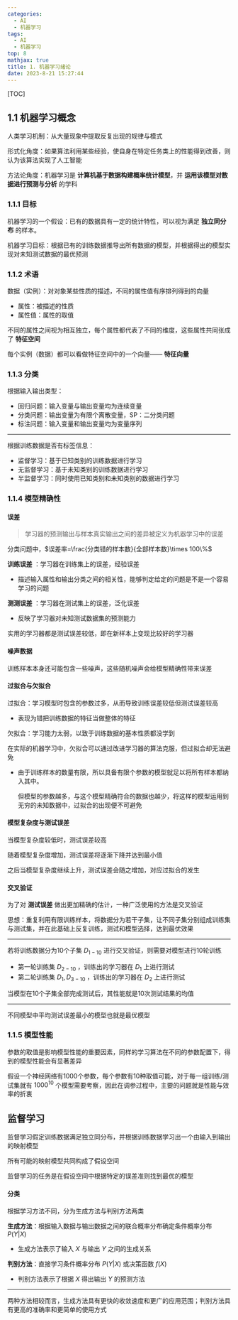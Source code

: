 ```yaml
---
categories:
  - AI
  - 机器学习
tags:
  - AI
  - 机器学习
top: 8
mathjax: true
title: 1. 机器学习绪论
date: 2023-8-21 15:27:44
---
```


[TOC]

<!--more-->

## 1.1 机器学习概念

人类学习机制：从大量现象中提取反复出现的规律与模式

形式化角度：如果算法利用某些经验，使自身在特定任务类上的性能得到改善，则认为该算法实现了人工智能

方法论角度：机器学习是 **计算机基于数据构建概率统计模型**，并 **运用该模型对数据进行预测与分析** 的学科

### 1.1.1  目标

机器学习的一个假设：已有的数据具有一定的统计特性，可以视为满足 **独立同分布** 的样本。

机器学习目标：根据已有的训练数据推导出所有数据的模型，并根据得出的模型实现对未知测试数据的最优预测

### 1.1.2 术语

数据（实例）：对对象某些性质的描述，不同的属性值有序排列得到的向量

- 属性：被描述的性质
- 属性值：属性的取值

不同的属性之间视为相互独立，每个属性都代表了不同的维度，这些属性共同张成了 **特征空间**

每个实例（数据）都可以看做特征空间中的一个向量—— **特征向量**

### 1.1.3 分类

根据输入输出类型：

- 回归问题：输入变量与输出变量均为连续变量
- 分类问题：输出变量为有限个离散变量，SP：二分类问题
- 标注问题：输入变量和输出变量均为变量序列

---

根据训练数据是否有标签信息：

- 监督学习：基于已知类别的训练数据进行学习
- 无监督学习：基于未知类别的训练数据进行学习
- 半监督学习：同时使用已知类别和未知类别的数据进行学习

### 1.1.4 模型精确性

#### 误差

> 学习器的预测输出与样本真实输出之间的差异被定义为机器学习中的误差

分类问题中，$误差率=\frac{分类错的样本数}{全部样本数}\times 100\%$ 

**训练误差** ：学习器在训练集上的误差，经验误差

- 描述输入属性和输出分类之间的相关性，能够判定给定的问题是不是一个容易学习的问题

**测测误差** ：学习器在测试集上的误差，泛化误差

- 反映了学习器对未知测试数据集的预测能力

实用的学习器都是测试误差较低，即在新样本上变现比较好的学习器

#### 噪声数据

训练样本本身还可能包含一些噪声，这些随机噪声会给模型精确性带来误差

#### 过拟合与欠拟合

过拟合：学习模型时包含的参数过多，从而导致训练误差较低但测试误差较高

- 表现为错把训练数据的特征当做整体的特征

欠拟合：学习能力太弱，以致于训练数据的基本性质都没学到

在实际的机器学习中，欠拟合可以通过改进学习器的算法克服，但过拟合却无法避免

- 由于训练样本的数量有限，所以具备有限个参数的模型就足以将所有样本都纳入其中。

  但模型的参数越多，与这个模型精确符合的数据也越少，将这样的模型运用到无穷的未知数据中，过拟合的出现便不可避免

#### 模型复杂度与测试误差

当模型复杂度较低时，测试误差较高

随着模型复杂度增加，测试误差将逐渐下降并达到最小值

之后当模型复杂度继续上升，测试误差会随之增加，对应过拟合的发生

#### 交叉验证

为了对 **测试误差** 做出更加精确的估计，一种广泛使用的方法是交叉验证

思想：重复利用有限训练样本，将数据分为若干子集，让不同子集分别组成训练集与测试集，并在此基础上反复训练，测试和模型选择，达到最优效果

---

若将训练数据分为10个子集 $D_{1-10}$ 进行交叉验证，则需要对模型进行10轮训练

- 第一轮训练集 $D_{2-10}$ ，训练出的学习器在 $D_1$ 上进行测试
- 第二轮训练集 $D_1,D_{3-10}$ ，训练出的学习器在 $D_2$ 上进行测试

当模型在10个子集全部完成测试后，其性能就是10次测试结果的均值

---

不同模型中平均测试误差最小的模型也就是最优模型

### 1.1.5 模型性能

参数的取值是影响模型性能的重要因素，同样的学习算法在不同的参数配置下，得到的模型性能会有显著差异

假设一个神经网络有1000个参数，每个参数有10种取值可能，对于每一组训练/测试集就有 $1000^{10}$ 个模型需要考察，因此在调参过程中，主要的问题就是性能与效率的折衷

## 监督学习

监督学习假定训练数据满足独立同分布，并根据训练数据学习出一个由输入到输出的映射模型

所有可能的映射模型共同构成了假设空间

监督学习的任务是在假设空间中根据特定的误差准则找到最优的模型

#### 分类

根据学习方法不同，分为生成方法与判别方法两类

**生成方法**：根据输入数据与输出数据之间的联合概率分布确定条件概率分布 $P(Y\vert X)$ 

- 生成方法表示了输入 $X$ 与输出 $Y$ 之间的生成关系

**判别方法**：直接学习条件概率分布 $P(Y\vert X)$ 或决策函数 $f(X)$ 

- 判别方法表示了根据 $X$ 得出输出 $Y$ 的预测方法

---

两种方法相较而言，生成方法具有更快的收敛速度和更广的应用范围；判别方法具有更高的准确率和更简单的使用方式

